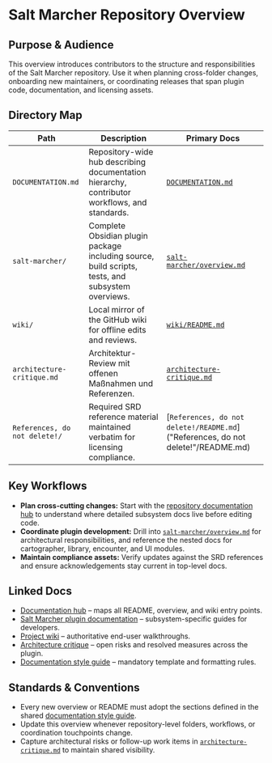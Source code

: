 # Salt Marcher Repository Overview

## Purpose & Audience
This overview introduces contributors to the structure and responsibilities of the Salt Marcher repository. Use it when planning cross-folder changes, onboarding new maintainers, or coordinating releases that span plugin code, documentation, and licensing assets.

## Directory Map
| Path | Description | Primary Docs |
| --- | --- | --- |
| `DOCUMENTATION.md` | Repository-wide hub describing documentation hierarchy, contributor workflows, and standards. | [`DOCUMENTATION.md`](DOCUMENTATION.md) |
| `salt-marcher/` | Complete Obsidian plugin package including source, build scripts, tests, and subsystem overviews. | [`salt-marcher/overview.md`](salt-marcher/overview.md) |
| `wiki/` | Local mirror of the GitHub wiki for offline edits and reviews. | [`wiki/README.md`](wiki/README.md) |
| `architecture-critique.md` | Architektur-Review mit offenen Maßnahmen und Referenzen. | [`architecture-critique.md`](architecture-critique.md) |
| `References, do not delete!/` | Required SRD reference material maintained verbatim for licensing compliance. | [`References, do not delete!/README.md`]("References, do not delete!"/README.md) |

## Key Workflows
- **Plan cross-cutting changes:** Start with the [repository documentation hub](DOCUMENTATION.md) to understand where detailed subsystem docs live before editing code.
- **Coordinate plugin development:** Drill into [`salt-marcher/overview.md`](salt-marcher/overview.md) for architectural responsibilities, and reference the nested docs for cartographer, library, encounter, and UI modules.
- **Maintain compliance assets:** Verify updates against the SRD references and ensure acknowledgements stay current in top-level docs.

## Linked Docs
- [Documentation hub](DOCUMENTATION.md) – maps all README, overview, and wiki entry points.
- [Salt Marcher plugin documentation](salt-marcher/docs/README.md) – subsystem-specific guides for developers.
- [Project wiki](wiki/README.md) – authoritative end-user walkthroughs.
- [Architecture critique](architecture-critique.md) – open risks and resolved measures across the plugin.
- [Documentation style guide](style-guide.md) – mandatory template and formatting rules.

## Standards & Conventions
- Every new overview or README must adopt the sections defined in the shared [documentation style guide](style-guide.md).
- Update this overview whenever repository-level folders, workflows, or coordination touchpoints change.
- Capture architectural risks or follow-up work items in [`architecture-critique.md`](architecture-critique.md) to maintain shared visibility.

